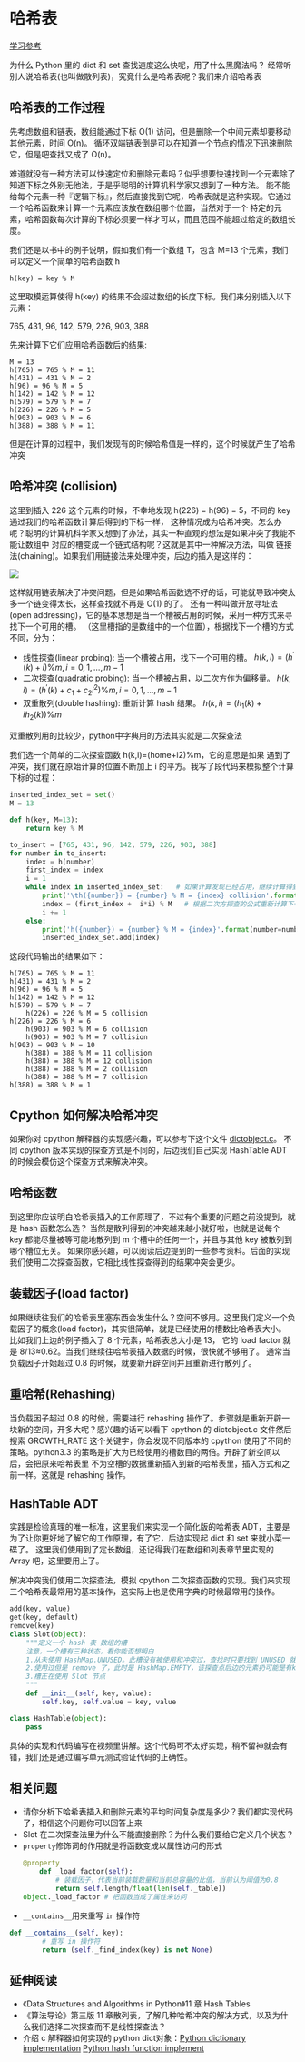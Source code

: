 # 哈希表

[学习参考](https://pegasuswang.github.io/python_data_structures_and_algorithms/07_%E5%93%88%E5%B8%8C%E8%A1%A8/hashtable/)

为什么 Python 里的 dict 和 set 查找速度这么快呢，用了什么黑魔法吗？ 经常听别人说哈希表(也叫做散列表)，究竟什么是哈希表呢？我们来介绍哈希表

## 哈希表的工作过程

先考虑数组和链表，数组能通过下标 O(1) 访问，但是删除一个中间元素却要移动其他元素，时间 O(n)。 循环双端链表倒是可以在知道一个节点的情况下迅速删除它，但是吧查找又成了 O(n)。

难道就没有一种方法可以快速定位和删除元素吗？似乎想要快速找到一个元素除了知道下标之外别无他法，于是乎聪明的计算机科学家又想到了一种方法。 能不能给每个元素一种『逻辑下标』，然后直接找到它呢，哈希表就是这种实现。它通过一个哈希函数来计算一个元素应该放在数组哪个位置，当然对于一个 特定的元素，哈希函数每次计算的下标必须要一样才可以，而且范围不能超过给定的数组长度。

我们还是以书中的例子说明，假如我们有一个数组 T，包含 M=13 个元素，我们可以定义一个简单的哈希函数 h

```
h(key) = key % M
```

这里取模运算使得 h(key) 的结果不会超过数组的长度下标。我们来分别插入以下元素：

765, 431, 96, 142, 579, 226, 903, 388

先来计算下它们应用哈希函数后的结果:

```
M = 13
h(765) = 765 % M = 11
h(431) = 431 % M = 2
h(96) = 96 % M = 5
h(142) = 142 % M = 12
h(579) = 579 % M = 7
h(226) = 226 % M = 5
h(903) = 903 % M = 6
h(388) = 388 % M = 11
```

但是在计算的过程中，我们发现有的时候哈希值是一样的，这个时候就产生了哈希冲突

## 哈希冲突 (collision)

这里到插入 226 这个元素的时候，不幸地发现 h(226) = h(96) = 5，不同的 key 通过我们的哈希函数计算后得到的下标一样， 这种情况成为哈希冲突。怎么办呢？聪明的计算机科学家又想到了办法，其实一种直观的想法是如果冲突了我能不能让数组中 对应的槽变成一个链式结构呢？这就是其中一种解决方法，叫做 链接法(chaining)。如果我们用链接法来处理冲突，后边的插入是这样的：

![](https://pegasuswang.github.io/python_data_structures_and_algorithms/07_%E5%93%88%E5%B8%8C%E8%A1%A8/insert_hash_chaining.png)

这样就用链表解决了冲突问题，但是如果哈希函数选不好的话，可能就导致冲突太多一个链变得太长，这样查找就不再是 O(1) 的了。 还有一种叫做开放寻址法(open addressing)，它的基本思想是当一个槽被占用的时候，采用一种方式来寻找下一个可用的槽。 （这里槽指的是数组中的一个位置），根据找下一个槽的方式不同，分为：

* 线性探查(linear probing): 当一个槽被占用，找下一个可用的槽。 $h(k,i)=(h^′(k)+i)\%m,i=0,1,...,m−1$
* 二次探查(quadratic probing): 当一个槽被占用，以二次方作为偏移量。 $h(k,i)=(h^′(k)+c_1+c_2i^2)\%m,i=0,1,...,m−1$
* 双重散列(double hashing): 重新计算 hash 结果。 $h(k,i)=(h_1(k)+ih_2(k))\%m$

双重散列用的比较少，python中字典用的方法其实就是二次探查法

我们选一个简单的二次探查函数 h(k,i)=(home+i2)%m，它的意思是如果 遇到了冲突，我们就在原始计算的位置不断加上 i 的平方。我写了段代码来模拟整个计算下标的过程：

```python
inserted_index_set = set()
M = 13

def h(key, M=13):
    return key % M

to_insert = [765, 431, 96, 142, 579, 226, 903, 388]
for number in to_insert:
    index = h(number)
    first_index = index
    i = 1
    while index in inserted_index_set:   # 如果计算发现已经占用，继续计算得到下一个可用槽的位置
        print('\th({number}) = {number} % M = {index} collision'.format(number=number, index=index))
        index = (first_index +  i*i) % M   # 根据二次方探查的公式重新计算下一个需要插入的位置
        i += 1
    else:
        print('h({number}) = {number} % M = {index}'.format(number=number, index=index))
        inserted_index_set.add(index)
```

这段代码输出的结果如下：
```
h(765) = 765 % M = 11
h(431) = 431 % M = 2
h(96) = 96 % M = 5
h(142) = 142 % M = 12
h(579) = 579 % M = 7
    h(226) = 226 % M = 5 collision
h(226) = 226 % M = 6
    h(903) = 903 % M = 6 collision
    h(903) = 903 % M = 7 collision
h(903) = 903 % M = 10
    h(388) = 388 % M = 11 collision
    h(388) = 388 % M = 12 collision
    h(388) = 388 % M = 2 collision
    h(388) = 388 % M = 7 collision
h(388) = 388 % M = 1
```

## Cpython 如何解决哈希冲突

如果你对 cpython 解释器的实现感兴趣，可以参考下这个文件 [dictobject.c](https://github.com/python/cpython/blob/master/Objects/dictobject.c#L165)。 不同 cpython 版本实现的探查方式是不同的，后边我们自己实现 HashTable ADT 的时候会模仿这个探查方式来解决冲突。

## 哈希函数

到这里你应该明白哈希表插入的工作原理了，不过有个重要的问题之前没提到，就是 hash 函数怎么选？ 当然是散列得到的冲突越来越小就好啦，也就是说每个 key 都能尽量被等可能地散列到 m 个槽中的任何一个，并且与其他 key 被散列到哪个槽位无关。 如果你感兴趣，可以阅读后边提到的一些参考资料。后面的实现我们使用二次探查函数，它相比线性探查得到的结果冲突会更少。

## 装载因子(load factor)

如果继续往我们的哈希表里塞东西会发生什么？空间不够用。这里我们定义一个负载因子的概念(load factor)，其实很简单，就是已经使用的槽数比哈希表大小。 比如我们上边的例子插入了 8 个元素，哈希表总大小是 13， 它的 load factor 就是 8/13≈0.62。当我们继续往哈希表插入数据的时候，很快就不够用了。 通常当负载因子开始超过 0.8 的时候，就要新开辟空间并且重新进行散列了。

## 重哈希(Rehashing)

当负载因子超过 0.8 的时候，需要进行 rehashing 操作了。步骤就是重新开辟一块新的空间，开多大呢？感兴趣的话可以看下 cpython 的 dictobject.c 文件然后搜索 GROWTH_RATE 这个关键字，你会发现不同版本的 cpython 使用了不同的策略。python3.3 的策略是扩大为已经使用的槽数目的两倍。开辟了新空间以后，会把原来哈希表里 不为空槽的数据重新插入到新的哈希表里，插入方式和之前一样。这就是 rehashing 操作。

## HashTable ADT

实践是检验真理的唯一标准，这里我们来实现一个简化版的哈希表 ADT，主要是为了让你更好地了解它的工作原理，有了它，后边实现起 dict 和 set 来就小菜一碟了。 这里我们使用到了定长数组，还记得我们在数组和列表章节里实现的 Array 吧，这里要用上了。

解决冲突我们使用二次探查法，模拟 cpython 二次探查函数的实现。我们来实现三个哈希表最常用的基本操作，这实际上也是使用字典的时候最常用的操作。

```python
add(key, value)
get(key, default)
remove(key)
class Slot(object):
    """定义一个 hash 表 数组的槽
    注意，一个槽有三种状态，看你能否想明白
    1.从未使用 HashMap.UNUSED。此槽没有被使用和冲突过，查找时只要找到 UNUSED 就不用再继续探查了
    2.使用过但是 remove 了，此时是 HashMap.EMPTY，该探查点后边的元素扔可能是有key
    3.槽正在使用 Slot 节点
    """
    def __init__(self, key, value):
        self.key, self.value = key, value

class HashTable(object):
    pass
```

具体的实现和代码编写在视频里讲解。这个代码可不太好实现，稍不留神就会有错，我们还是通过编写单元测试验证代码的正确性。

## 相关问题

* 请你分析下哈希表插入和删除元素的平均时间复杂度是多少？我们都实现代码了，相信这个问题你可以回答上来
* Slot 在二次探查法里为什么不能直接删除？为什么我们要给它定义几个状态？
* ```property```修饰词的作用就是将函数变成以属性访问的形式
    ```python
    @property
        def _load_factor(self):
            # 装载因子，代表当前装载数量和当前总容量的比值，当前认为阈值为0.8
            return self.length/float(len(self._table))
    object._load_factor # 把函数当成了属性来访问
    ```
* ```__contains__```用来重写 ```in``` 操作符
```python
def __contains__(self, key):
        # 重写 in 操作符
        return (self._find_index(key) is not None)
```
## 延伸阅读

* 《Data Structures and Algorithms in Python》11 章 Hash Tables
* 《算法导论》第三版 11 章散列表，了解几种哈希冲突的解决方式，以及为什么我们选择二次探查而不是线性探查法？
* 介绍 c 解释器如何实现的 python dict对象：[Python dictionary implementation](http://www.laurentluce.com/posts/python-dictionary-implementation/)
[Python hash function implement](https://stackoverflow.com/questions/2070276/where-can-i-find-source-or-algorithm-of-pythons-hash-function)